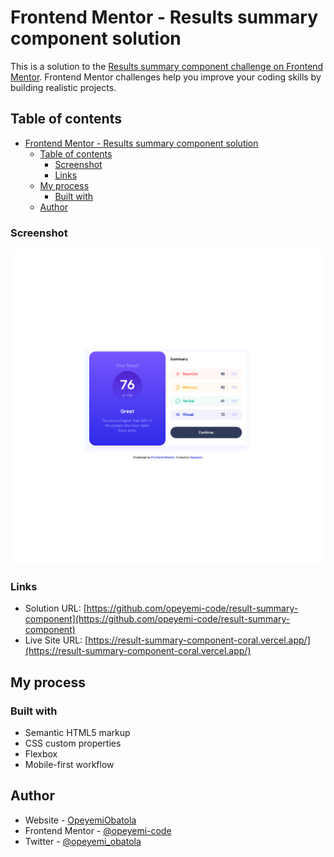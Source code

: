 # Frontend Mentor - Results summary component solution

This is a solution to the [Results summary component challenge on Frontend Mentor](https://www.frontendmentor.io/challenges/results-summary-component-CE_K6s0maV). Frontend Mentor challenges help you improve your coding skills by building realistic projects.

## Table of contents

- [Frontend Mentor - Results summary component solution](#frontend-mentor---results-summary-component-solution)
  - [Table of contents](#table-of-contents)
    - [Screenshot](#screenshot)
    - [Links](#links)
  - [My process](#my-process)
    - [Built with](#built-with)
  - [Author](#author)

### Screenshot

![screenshots/screenshot-desktop-view.png](screenshots/screenshot-desktop-view.png)

### Links

- Solution URL: [https://github.com/opeyemi-code/result-summary-component](https://github.com/opeyemi-code/result-summary-component)
- Live Site URL: [https://result-summary-component-coral.vercel.app/](https://result-summary-component-coral.vercel.app/)

## My process

### Built with

- Semantic HTML5 markup
- CSS custom properties
- Flexbox
- Mobile-first workflow

## Author

- Website - [OpeyemiObatola](https://github.com/opeyemi-code)
- Frontend Mentor - [@opeyemi-code](https://www.frontendmentor.io/profile/opeyemi-code)
- Twitter - [@opeyemi_obatola](https://www.twitter.com/Opeyemi_obatola)
